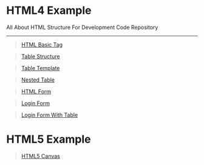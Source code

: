 # HTML4 Example
All About HTML Structure For Development Code  Repository
<hr>

> <a href="https://codewithpunit.github.io/html/html-basic-tag.html">HTML Basic Tag</a>

> <a href="https://codewithpunit.github.io/html/table-structure.html">Table Structure</a>

> <a href="https://codewithpunit.github.io/html/table-template.html">Table Template</a>

> <a href="https://codewithpunit.github.io/html/nested-table.html">Nested Table</a>

> <a href="https://codewithpunit.github.io/html/form.html">HTML Form </a>

> <a href="https://codewithpunit.github.io/html/login.html">Login Form</a>

> <a href="https://codewithpunit.github.io/html/login1.html">Login Form With Table</a>

# HTML5 Example

> <a href="https://codewithpunit.github.io/canvas/">HTML5 Canvas</a>








